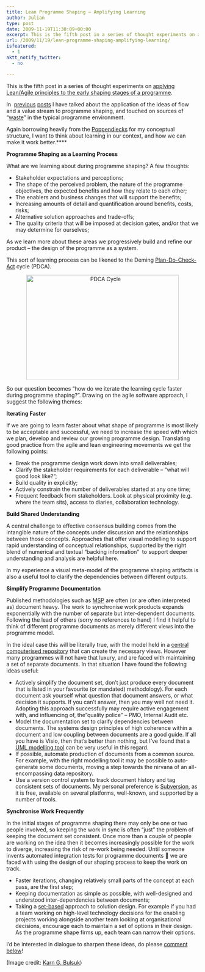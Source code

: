 ```yaml
---
title: Lean Programme Shaping – Amplifying Learning
author: Julian
type: post
date: 2009-11-19T11:30:09+00:00
excerpt: This is the fifth post in a series of thought experiments on applying Lean/Agile principles to the early shaping stages of a programme.
url: /2009/11/19/lean-programme-shaping-amplifying-learning/
isfeatured:
  - 1
aktt_notify_twitter:
  - no

---
```

This is the fifth post in a series of thought experiments on [applying Lean/Agile principles to the early shaping stages of a programme][1].

In  [previous][2] [posts][3] I have talked about the application of the ideas of flow and a value stream to programme shaping, and touched on sources of &#8220;[waste][4]&#8221; in the typical programme environment.

Again borrowing heavily from the [Poppendiecks][5] for my conceptual structure, I want to think about learning in our context, and how we can make it work better.****

**Programme Shaping as a Learning Process**

What are we learning about during programme shaping? A few thoughts:

  * Stakeholder expectations and perceptions;
  * The shape of the perceived problem, the nature of the programme objectives, the expected benefits and how they relate to each other;
  * The enablers and business changes that will support the benefits;
  * Increasing amounts of detail and quantification around benefits, costs, risks;
  * Alternative solution approaches and trade-offs;
  * The quality criteria that will be imposed at decision gates, and/or that we may determine for ourselves;

As we learn more about these areas we progressively build and refine our product &#8211; the design of the programme as a system.

This sort of learning process can be likened to the Deming [Plan-Do-Check-Act][6] cycle (PDCA).

<p style="text-align: center;">
  <img class="size-full wp-image-1493 aligncenter" title="PDCA-Cycle-400" src="https://www.synesthesia.co.uk/blog/wp-content/uploads/2009/11/PDCA-Cycle-400.png" alt="PDCA Cycle" width="400" height="275" />
</p>

So our question becomes &#8220;how do we iterate the learning cycle faster during programme shaping?&#8221;. Drawing on the agile software approach, I suggest the following themes:

**Iterating Faster**

If we are going to learn faster about what shape of programme is most likely to be acceptable and successful, we need to increase the speed with which we plan, develop and review our growing programme design. Translating good practice from the agile and lean engineering movements we get the following points:

  * Break the programme design work down into small deliverables;
  * Clarify the stakeholder requirements for each deliverable &#8211; &#8220;what will good look like?&#8221;;
  * Build quality in explicitly;
  * Actively constrain the number of deliverables started at any one time;
  * Frequent feedback from stakeholders. Look at physical proximity (e.g. where the team sits), access to diaries, collaboration technology.

**Build Shared Understanding**

A central challenge to effective consensus building comes from the intangible nature of the concepts under discussion and the relationships between those concepts. Approaches that offer visual modelling to support rapid understanding of conceptual relationships, supported by the right blend of numerical and textual &#8220;backing information&#8221;  to support deeper understanding and analysis are helpful here.

In my experience a visual meta-model of the programme shaping artifacts is also a useful tool to clarify the dependencies between different outputs.

**Simplify Programme Documentation**

Published methodologies such as [MSP][7] are often (or are often interpreted as) document heavy. The work to synchronise work products expands exponentially with the number of separate but inter-dependent documents. Following the lead of others (sorry no references to hand) I find it helpful to think of different programme documents as merely different views into the programme model.

In the ideal case this will be literally true, with the model held in a [central computerised repository][8] that can create the necessary views. However many programmes will not have that luxury, and are faced with maintaining a set of separate documents. In that situation I have found the following ideas useful:

  * Actively simplify the document set, don&#8217;t just produce every document that is listed in your favourite (or mandated) methodology). For each document ask yourself what question that document answers, or what decision it supports. If you can&#8217;t answer, then you may well not need it. Adopting this approach successfully may require active engagement with, and influencing of, the&#8221;quality police&#8221; &#8211; PMO, Internal Audit etc.
  * Model the documentation set to clarify dependencies between documents. The systems design principles of high coherence within a document and low coupling between documents are a good guide. If all you have is Visio, then that&#8217;s better than nothing, but I&#8217;ve found that a [UML modelling tool][9] can be very useful in this regard.
  * If possible, automate production of documents from a common source. For example, with the right modelling tool it may be possible to auto-generate some documents, moving a step towards the nirvana of an all-encompassing data repository.
  * Use a version control system to track document history and tag consistent sets of documents. My personal preference is [Subversion][10], as it is free, available on several platforms, well-known, and supported by a number of tools.

**Synchronise Work Frequently**

In the initial stages of programme shaping there may only be one or two people involved, so keeping the work in sync is often &#8220;just&#8221; the problem of keeping the document set consistent. Once more than a couple of people are working on the idea then it becomes increasingly possible for the work to diverge, increasing the risk of re-work being needed. Until someone invents automated integration tests for programme documents 🙂 we are faced with using the design of our shaping process to keep the work on track.

  * Faster iterations, changing relatively small parts of the concept at each pass, are the first step;
  * Keeping documentation as simple as possible, with well-designed and understood inter-dependencies between documents;
  * Taking a [set-based][11] approach to solution design. For example if you had a team working on high-level technology decisions for the enabling projects working alongside another team looking at organisational decisions, encourage each to maintain a set of options in their design. As the programme shape firms up, each team can narrow their options.

I&#8217;d be interested in dialogue to sharpen these ideas, do please [comment below][12]!

(Image credit: [Karn G. Bulsuk][13])

 [1]: https://www.synesthesia.co.uk/blog/archives/2009/10/25/agile-programme-shaping-first-thoughts/
 [2]: https://www.synesthesia.co.uk/blog/archives/2009/11/03/lean-programme-shaping-finding-the-value-stream/
 [3]: https://www.synesthesia.co.uk/blog/archives/2009/11/05/lean-programme-shaping-more-on-flow/
 [4]: https://www.synesthesia.co.uk/blog/archives/2009/11/05/lean-programme-shaping-exploring-waste/
 [5]: http://www.poppendieck.com/
 [6]: http://en.wikipedia.org/wiki/PDCA
 [7]: http://www.ogc.gov.uk/delivery_lifecycle_overview_of_managing_successful_programmes_msp_.asp
 [8]: http://www.changedirector.com/Solutions
 [9]: http://www.sparxsystems.com.au/
 [10]: http://subversion.tigris.org/
 [11]: http://sloanreview.mit.edu/the-magazine/articles/1999/winter/4025/toyotas-principles-of-setbased-concurrent-engineering/
 [12]: https://www.synesthesia.co.uk/blog/archives/2009/11/19/lean-programme-shaping-amplifying-learning/#respond
 [13]: http://karnbulsuk.blogspot.com/